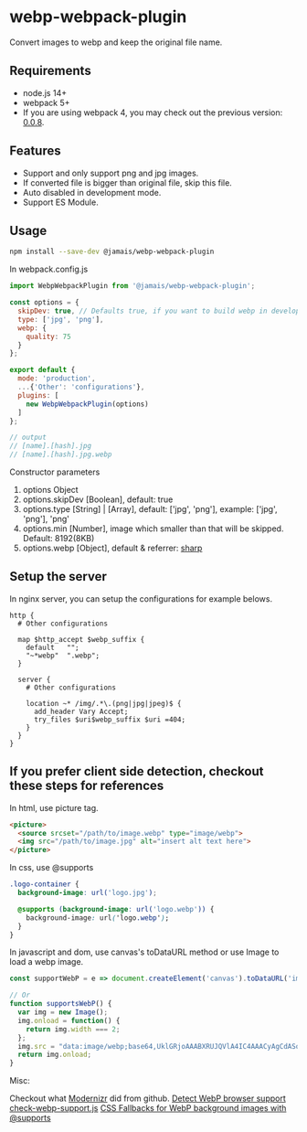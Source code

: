 # webp-webpack-plugin

Convert images to webp and keep the original file name.

## Requirements

* node.js 14+
* webpack 5+
* If you are using webpack 4, you may check out the previous version: [0.0.8](https://www.npmjs.com/package/@jamais/webp-webpack-plugin/v/0.0.8).

## Features

* Support and only support png and jpg images.
* If converted file is bigger than original file, skip this file.
* Auto disabled in development mode.
* Support ES Module.

## Usage

```bash
npm install --save-dev @jamais/webp-webpack-plugin
```

In webpack.config.js

```javascript
import WebpWebpackPlugin from '@jamais/webp-webpack-plugin';

const options = {
  skipDev: true, // Defaults true, if you want to build webp in development mode, set it false.
  type: ['jpg', 'png'],
  webp: {
    quality: 75
  }
};

export default {
  mode: 'production',
  ...{'Other': 'configurations'},
  plugins: [
    new WebpWebpackPlugin(options)
  ]
};

// output
// [name].[hash].jpg
// [name].[hash].jpg.webp
```

Constructor parameters

1. options Object
2. options.skipDev \[Boolean\], default: true
3. options.type \[String\] | \[Array\], default: ['jpg', 'png'], example: ['jpg', 'png'], 'png'
4. options.min \[Number\], image which smaller than that will be skipped. Default: 8192(8KB)
5. options.webp \[Object\], default & referrer: [sharp](https://github.com/lovell/sharp)

## Setup the server

In nginx server, you can setup the configurations for example belows.
```nginx
http {
  # Other configurations

  map $http_accept $webp_suffix {
    default   "";
    "~*webp"  ".webp";
  }

  server {
    # Other configurations

    location ~* /img/.*\.(png|jpg|jpeg)$ {
      add_header Vary Accept;
      try_files $uri$webp_suffix $uri =404;
    }
  }
}
```

## If you prefer client side detection, checkout these steps for references

In html, use picture tag.

```html
<picture>
  <source srcset="/path/to/image.webp" type="image/webp">
  <img src="/path/to/image.jpg" alt="insert alt text here">
</picture>
```

In css, use @supports

```css
.logo-container {
  background-image: url('logo.jpg');

  @supports (background-image: url('logo.webp')) {
    background-image: url('logo.webp');
  }
}
```

In javascript and dom, use canvas's toDataURL method or use Image to load a webp image.

```javascript
const supportWebP = e => document.createElement('canvas').toDataURL('image/webp').indexOf('data:image/webp') == 0;

// Or
function supportsWebP() {
  var img = new Image();
  img.onload = function() {
    return img.width === 2;
  };
  img.src = "data:image/webp;base64,UklGRjoAAABXRUJQVlA4IC4AAACyAgCdASoCAAIALmk0mk0iIiIiIgBoSygABc6WWgAA/veff/0PP8bA//LwYAAA";
  return img.onload;
}
```

Misc:

Checkout what [Modernizr](https://github.com/Modernizr/Modernizr/blob/400db4043c22af98d46e1d2b9cbc5cb062791192/feature-detects/img/webp.js) did from github.
[Detect WebP browser support](https://inside.caratlane.com/detect-webp-browser-support-e1063f019b17)
[check-webp-support.js](https://gist.github.com/tlacroix/c59e3c6835064d8febe832d87574ff0e)
[CSS Fallbacks for WebP background images with @supports](https://www.js-craft.io/blog/css-fallbacks-for-webp-background-images-with-supports/)
